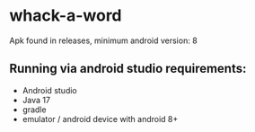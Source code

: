 # whack-a-word

Apk found in releases, minimum android version: 8

## Running via android studio requirements:

* Android studio
* Java 17
* gradle
* emulator / android device with android 8+
